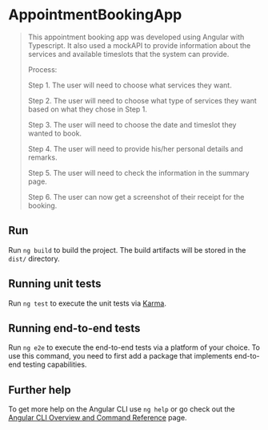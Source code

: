 # AppointmentBookingApp

> This appointment booking app was developed using Angular with Typescript. It also used a mockAPI to provide information about the services and available timeslots that the system can provide. 
>
> Process:
>
> Step 1. The user will need to choose what services they want.
> 
> Step 2. The user will need to choose what type of services they want based on what they chose in Step 1.
> 
> Step 3. The user will need to choose the date and timeslot they wanted to book.
> 
> Step 4. The user will need to provide his/her personal details and remarks.
> 
> Step 5. The user will need to check the information in the summary page.
> 
> Step 6. The user can now get a screenshot of their receipt for the booking.
>

## Run

Run `ng build` to build the project. The build artifacts will be stored in the `dist/` directory.

## Running unit tests

Run `ng test` to execute the unit tests via [Karma](https://karma-runner.github.io).

## Running end-to-end tests

Run `ng e2e` to execute the end-to-end tests via a platform of your choice. To use this command, you need to first add a package that implements end-to-end testing capabilities.

## Further help

To get more help on the Angular CLI use `ng help` or go check out the [Angular CLI Overview and Command Reference](https://angular.io/cli) page.
